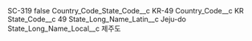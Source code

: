 <?xml version="1.0" encoding="UTF-8"?>
<CustomMetadata xmlns="http://soap.sforce.com/2006/04/metadata" xmlns:xsi="http://www.w3.org/2001/XMLSchema-instance" xmlns:xsd="http://www.w3.org/2001/XMLSchema">
    <label>SC-319</label>
    <protected>false</protected>
    <values>
        <field>Country_Code_State_Code__c</field>
        <value xsi:type="xsd:string">KR-49</value>
    </values>
    <values>
        <field>Country_Code__c</field>
        <value xsi:type="xsd:string">KR</value>
    </values>
    <values>
        <field>State_Code__c</field>
        <value xsi:type="xsd:string">49</value>
    </values>
    <values>
        <field>State_Long_Name_Latin__c</field>
        <value xsi:type="xsd:string">Jeju-do</value>
    </values>
    <values>
        <field>State_Long_Name_Local__c</field>
        <value xsi:type="xsd:string">제주도</value>
    </values>
</CustomMetadata>
